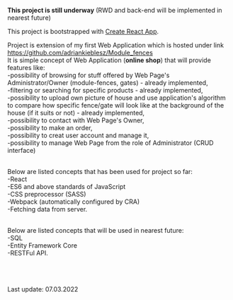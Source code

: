 **This project is still underway** (RWD and back-end will be implemented in nearest future)

This project is bootstrapped with [Create React App](https://github.com/facebook/create-react-app).

Project is extension of my first Web Application which is hosted under link https://github.com/adriankieblesz/Module_fences </br>
It is simple concept of Web Application (**online shop**) that will provide features like: </br>
  -possibility of browsing for stuff offered by Web Page's Administrator/Owner (module-fences, gates) - already implemented, </br>
  -filtering or searching for specific products - already implemented, </br>
  -possibility to upload own picture of house and use application's algorithm to compare how specific fence/gate will look like at the background of the house (if it suits or not) - already implemented, </br>
  -possibility to contact with Web Page's Owner, </br>
  -possibility to make an order, </br>
  -possibility to creat user account and manage it, </br>
  -possibility to manage Web Page from the role of Administrator (CRUD interface) </br></br>


Below are listed concepts that has been used for project so far: </br>
  -React </br>
  -ES6 and above standards of JavaScript </br>
  -CSS preprocessor (SASS) </br>
  -Webpack (automatically configured by CRA) </br>
  -Fetching data from server. </br></br>
  
Below are listed concepts that will be used in nearest future: </br>
  -SQL </br>
  -Entity Framework Core </br>
  -RESTFul API. </br></br></br></br>
  
  Last update: 07.03.2022
  
